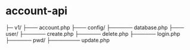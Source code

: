 # account-api

├─ v1/
├─── account.php
├─── config/
├────── database.php 
├─── user/
├────── create.php
├────── delete.php 
├────── login.php
├────── pwd/
├──────── update.php

